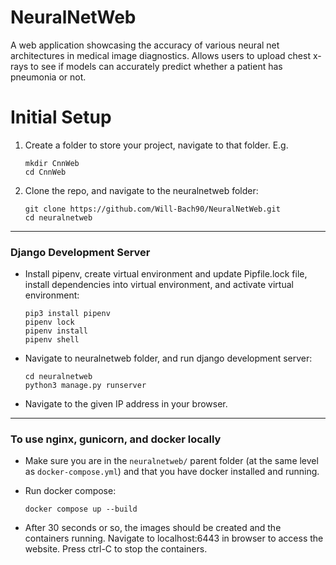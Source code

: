 # NeuralNetWeb
A web application showcasing the accuracy of various neural net architectures in medical image diagnostics. Allows users to upload chest x-rays to see if models can accurately predict whether a patient has pneumonia or not.

# Initial Setup  

1. Create a folder to store your project, navigate to that folder. E.g.
    ```
    mkdir CnnWeb  
    cd CnnWeb  
    ```
  
2. Clone the repo, and navigate to the neuralnetweb folder:
    ```
    git clone https://github.com/Will-Bach90/NeuralNetWeb.git
    cd neuralnetweb  
    ```
  
---  
### Django Development Server  
  
- Install pipenv, create virtual environment and update Pipfile.lock file, install dependencies into virtual environment, and activate virtual environment:  
    ```
    pip3 install pipenv  
    pipenv lock   
    pipenv install  
    pipenv shell  
    ```
  
- Navigate to neuralnetweb folder, and run django development server:  
    ```
    cd neuralnetweb   
    python3 manage.py runserver  
    ```
  
- Navigate to the given IP address in your browser.  
  
---
### To use nginx, gunicorn, and docker locally  
- Make sure you are in the `neuralnetweb/` parent folder (at the same level as `docker-compose.yml`) and that you have docker installed and running.
- Run docker compose:
    ```
    docker compose up --build  
    ```  

- After 30 seconds or so, the images should be created and the containers running. Navigate to localhost:6443 in browser to access the website. Press ctrl-C to stop the containers.